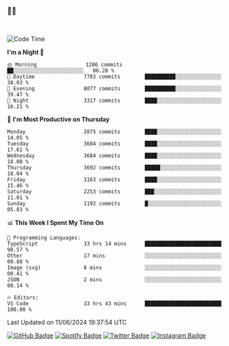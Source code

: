 ### 🤙🍺

<!-- <a href="https://github-readme-stats.vercel.app/api?username=hzak2xx&count_private=true&show_icons=true&theme=dracula">
  <img align="center" src="https://github-readme-stats.vercel.app/api?username=hzak2xx&count_private=true&show_icons=true&theme=dracula" />
</a>
</br> -->
</br>

<!--START_SECTION:waka-->
![Code Time](http://img.shields.io/badge/Code%20Time-3%2C399%20hrs-blue)

**I'm a Night 🦉** 

```text
🌞 Morning                1286 commits        ██░░░░░░░░░░░░░░░░░░░░░░░   06.28 % 
🌆 Daytime                7783 commits        ██████████░░░░░░░░░░░░░░░   38.03 % 
🌃 Evening                8077 commits        ██████████░░░░░░░░░░░░░░░   39.47 % 
🌙 Night                  3317 commits        ████░░░░░░░░░░░░░░░░░░░░░   16.21 % 
```
📅 **I'm Most Productive on Thursday** 

```text
Monday                   2875 commits        ████░░░░░░░░░░░░░░░░░░░░░   14.05 % 
Tuesday                  3604 commits        ████░░░░░░░░░░░░░░░░░░░░░   17.61 % 
Wednesday                3684 commits        ████░░░░░░░░░░░░░░░░░░░░░   18.00 % 
Thursday                 3692 commits        █████░░░░░░░░░░░░░░░░░░░░   18.04 % 
Friday                   3163 commits        ████░░░░░░░░░░░░░░░░░░░░░   15.46 % 
Saturday                 2253 commits        ███░░░░░░░░░░░░░░░░░░░░░░   11.01 % 
Sunday                   1192 commits        █░░░░░░░░░░░░░░░░░░░░░░░░   05.83 % 
```


📊 **This Week I Spent My Time On** 

```text
💬 Programming Languages: 
TypeScript               33 hrs 14 mins      █████████████████████████   98.57 % 
Other                    17 mins             ░░░░░░░░░░░░░░░░░░░░░░░░░   00.88 % 
Image (svg)              8 mins              ░░░░░░░░░░░░░░░░░░░░░░░░░   00.41 % 
JSON                     2 mins              ░░░░░░░░░░░░░░░░░░░░░░░░░   00.14 % 

🔥 Editors: 
VS Code                  33 hrs 43 mins      █████████████████████████   100.00 % 
```


 Last Updated on 11/06/2024 19:37:54 UTC
<!--END_SECTION:waka-->

[![GitHub Badge](https://img.shields.io/badge/GitHub-100000?style=for-the-badge&logo=github&logoColor=white)](https://github.com/hzak2xx)
[![Spotify Badge](https://img.shields.io/badge/Spotify-1ED760?&style=for-the-badge&logo=spotify&logoColor=white)](https://open.spotify.com/user/uf90s6sbbh75a1mt44clkhkvf)
[![Twitter Badge](https://img.shields.io/badge/Twitter-1DA1F2?style=for-the-badge&logo=twitter&logoColor=white)](https://twitter.com/hzak2xx)
[![Instagram Badge](https://img.shields.io/badge/Instagram-E4405F?style=for-the-badge&logo=instagram&logoColor=white)](https://www.instagram.com/hzak2xx/)
